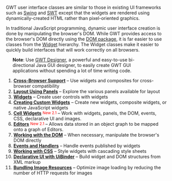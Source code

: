 <p>GWT user interface classes are similar to those in existing UI frameworks such as <a href="http://java.sun.com/javase/6/docs/api/javax/swing/package-summary.html">Swing</a> and <a href="http://www.eclipse.org/swt/">SWT</a> except that the widgets are rendered using dynamically-created HTML rather than pixel-oriented graphics.   </p>

<p>In traditional JavaScript programming, dynamic user interface creation is done by manipulating the browser's DOM. While GWT provides access to the browser's DOM directly using the <a href="http://google-web-toolkit.googlecode.com/svn/javadoc/{{ javadoc_path }}/com/google/gwt/dom/client/package-summary.html">DOM package</a>, it is far easier to use classes from the <a href="http://google-web-toolkit.googlecode.com/svn/javadoc/{{ javadoc_path }}/com/google/gwt/user/client/ui/Widget.html">Widget</a> hierarchy. The Widget classes make it easier to quickly build interfaces that will work correctly on all browsers. </p>

<p class="note" style="margin-left: 1.5em; margin-right: 3.5em;"><b>Note</b>: Use <a href="http://code.google.com/webtoolkit/tools/gwtdesigner/index.html">GWT Designer</a>,
a powerful and easy-to-use bi-directional Java GUI designer, to easily create GWT GUI applications
without spending a lot of time writing code.</p>

<style type="text/css">
   ol.toc li { font-weight: normal; }
   ol.toc li a { font-weight: bold; }
</style>

<ol class="toc" id="pageToc">
  <li><a href="DevGuideUiBrowser.html">Cross-Browser Support</a> &ndash; Use widgets and composites for cross-browser compatibility</li>
  <li><a href="DevGuideUiPanels.html">Layout Using Panels</a> &ndash; Explore the various panels available for layout</li>
  <li><a href="DevGuideUiWidgets.html">Widgets</a> &ndash; Create user controls with widgets </li>
  <li><a href="DevGuideUiCustomWidgets.html">Creating Custom Widgets</a> &ndash; Create new widgets, composite widgets, or native JavaScript widgets</li>
  <li><a href="DevGuideUiCellWidgets.html">Cell Widgets</a> <sup style="color: red; vertical-align: 2px; font-size: 85%;">New 2.1</sup> &ndash; Work with widgets, panels, the DOM, events, CSS, declarative UI and images.</li>
  <li><a href="DevGuideUiEditors.html">Editors</a>  <sup style="color: red; vertical-align: 2px; font-size: 85%">New 2.1</sup> &ndash; Allows data stored in an object graph to be mapped onto a graph of Editors.</li>
  <li><a href="DevGuideUiDom.html">Working with the DOM</a> &ndash; When necessary, manipulate the browser's DOM directly</li>
  <li><a href="DevGuideUiHandlers.html">Events and Handlers</a> &ndash; Handle events published by widgets </li>
  <li><a href="DevGuideUiCss.html">Working with CSS</a> &ndash; Style widgets with cascading style sheets</li>
  <li><a href="DevGuideUiBinder.html">Declarative UI with UiBinder</a> &ndash; Build widget and DOM structures from XML markup</li>
  <li><a href="DevGuideUiImageBundles.html">Bundling Image Resources</a> &ndash; Optimize image loading by reducing the number of HTTP requests for images</li>
</ol>